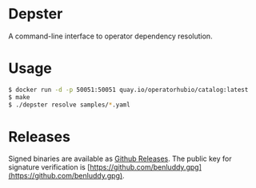 # Depster

A command-line interface to operator dependency resolution.

# Usage

```sh
$ docker run -d -p 50051:50051 quay.io/operatorhubio/catalog:latest
$ make
$ ./depster resolve samples/*.yaml
```

# Releases

Signed binaries are available as [Github Releases](https://github.com/benluddy/depster/releases). The public key for signature verification is [https://github.com/benluddy.gpg](https://github.com/benluddy.gpg).
